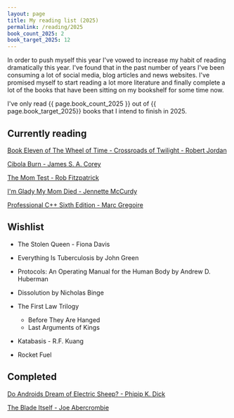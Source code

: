 ```yaml
---
layout: page
title: My reading list (2025)
permalink: /reading/2025
book_count_2025: 2
book_target_2025: 12
---
```


In order to push myself this year I've vowed to increase my habit of reading dramatically this year.  I've found that in the past number of years I've been consuming a lot of social media, blog articles and news websites.  I've promised myself to start reading a lot more literature and finally complete a lot of the books that have been sitting on my bookshelf for some time now.

I've only read {{ page.book_count_2025 }} out of {{ page.book_target_2025}} books that I intend to finish in 2025.

## Currently reading

[Book Eleven of The Wheel of Time - Crossroads of Twilight  - Robert Jordan]()

[Cibola Burn - James S. A. Corey]()

[The Mom Test - Rob Fitzpatrick]()

[I'm Glady My Mom Died - Jennette McCurdy]()

[Professional C++ Sixth Edition - Marc Gregoire]()

## Wishlist

- The Stolen Queen - Fiona Davis

- Everything Is Tuberculosis by John Green

- Protocols: An Operating Manual for the Human Body by Andrew D. Huberman

- Dissolution by Nicholas Binge

- The First Law Trilogy
  - Before They Are Hanged
  - Last Arguments of Kings

- Katabasis - R.F. Kuang

- Rocket Fuel

## Completed

[Do Androids Dream of Electric Sheep? - Phipip K. Dick]()

[The Blade Itself - Joe Abercrombie]()
